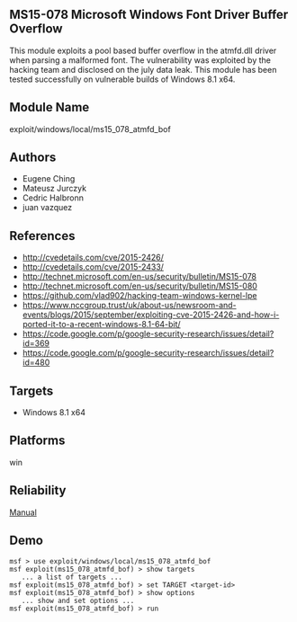 ## MS15-078 Microsoft Windows Font Driver Buffer Overflow

This module exploits a pool based buffer overflow in the 
atmfd.dll driver when parsing a malformed font. The 
vulnerability was exploited by the hacking team and 
disclosed on the july data leak. This module has been tested 
successfully on vulnerable builds of Windows 8.1 x64.


## Module Name
exploit/windows/local/ms15_078_atmfd_bof

## Authors
* Eugene Ching
* Mateusz Jurczyk
* Cedric Halbronn
* juan vazquez


## References
* http://cvedetails.com/cve/2015-2426/
* http://cvedetails.com/cve/2015-2433/
* http://technet.microsoft.com/en-us/security/bulletin/MS15-078
* http://technet.microsoft.com/en-us/security/bulletin/MS15-080
* https://github.com/vlad902/hacking-team-windows-kernel-lpe
* https://www.nccgroup.trust/uk/about-us/newsroom-and-events/blogs/2015/september/exploiting-cve-2015-2426-and-how-i-ported-it-to-a-recent-windows-8.1-64-bit/
* https://code.google.com/p/google-security-research/issues/detail?id=369
* https://code.google.com/p/google-security-research/issues/detail?id=480



## Targets
* Windows 8.1 x64


## Platforms
win

## Reliability
[Manual](https://github.com/rapid7/metasploit-framework/wiki/Exploit-Ranking)

## Demo

```
msf > use exploit/windows/local/ms15_078_atmfd_bof
msf exploit(ms15_078_atmfd_bof) > show targets
   ... a list of targets ...
msf exploit(ms15_078_atmfd_bof) > set TARGET <target-id>
msf exploit(ms15_078_atmfd_bof) > show options
   ... show and set options ...
msf exploit(ms15_078_atmfd_bof) > run
```
    
    